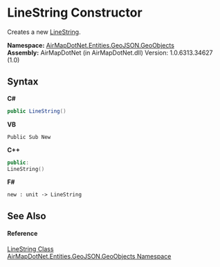 # LineString Constructor 
 

Creates a new <a href="74632d83-31f0-af68-c039-d256be6e59c5">LineString</a>.

**Namespace:**&nbsp;<a href="53277a20-13b4-4ad7-12a4-b69a3037c159">AirMapDotNet.Entities.GeoJSON.GeoObjects</a><br />**Assembly:**&nbsp;AirMapDotNet (in AirMapDotNet.dll) Version: 1.0.6313.34627 (1.0)

## Syntax

**C#**<br />
``` C#
public LineString()
```

**VB**<br />
``` VB
Public Sub New
```

**C++**<br />
``` C++
public:
LineString()
```

**F#**<br />
``` F#
new : unit -> LineString
```


## See Also


#### Reference
<a href="74632d83-31f0-af68-c039-d256be6e59c5">LineString Class</a><br /><a href="53277a20-13b4-4ad7-12a4-b69a3037c159">AirMapDotNet.Entities.GeoJSON.GeoObjects Namespace</a><br />